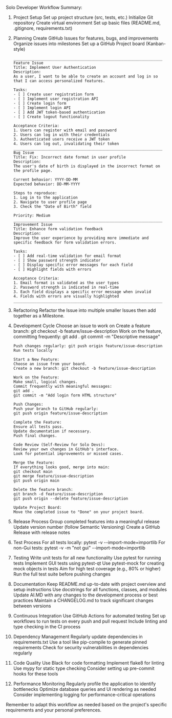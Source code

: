 Solo Developer Workflow Summary:

1.  Project Setup
    Set up project structure (src, tests, etc.)
    Initialize Git repository
    Create virtual environment
    Set up basic files (README.md, .gitignore, requirements.txt)

2.  Planning
    Create GitHub Issues for features, bugs, and improvements
    Organize issues into milestones
    Set up a GitHub Project board (Kanban-style)

        _________________________________________________________________
        Feature Issue
        Title: Implement User Authentication
        Description:
        As a user, I want to be able to create an account and log in so that I can access personalized features.

        Tasks:
        - [ ] Create user registration form
        - [ ] Implement user registration API
        - [ ] Create login form
        - [ ] Implement login API
        - [ ] Add JWT token-based authentication
        - [ ] Create logout functionality

        Acceptance Criteria:
        1. Users can register with email and password
        2. Users can log in with their credentials
        3. Authenticated users receive a JWT token
        4. Users can log out, invalidating their token
        _________________________________________________________________
        Bug Issue
        Title: Fix: Incorrect date format in user profile
        Description:
        The user's date of birth is displayed in the incorrect format on the profile page.

        Current behavior: YYYY-DD-MM
        Expected behavior: DD-MM-YYYY

        Steps to reproduce:
        1. Log in to the application
        2. Navigate to user profile page
        3. Check the "Date of Birth" field

        Priority: Medium
        _________________________________________________________________
        Improvement Issue
        Title: Enhance form validation feedback
        Description:
        Improve the user experience by providing more immediate and specific feedback for form validation errors.

        Tasks:
        - [ ] Add real-time validation for email format
        - [ ] Show password strength indicator
        - [ ] Display specific error messages for each field
        - [ ] Highlight fields with errors

        Acceptance Criteria:
        1. Email format is validated as the user types
        2. Password strength is indicated in real-time
        3. Each field displays a specific error message when invalid
        4. Fields with errors are visually highlighted
        _________________________________________________________________

3.  Refactoring
    Refactor the Issue into multiple smaller Issues then add together as a Milestone.

4.  Development Cycle
    Choose an issue to work on
    Create a feature branch: git checkout -b feature/issue-description
    Work on the feature, committing frequently:
    git add .
    git commit -m "Descriptive message"

        Push changes regularly: git push origin feature/issue-description
        Run tests locally

        Start a New Feature:
        Choose an issue from your board.
        Create a new branch: git checkout -b feature/issue-description

        Work on the Feature:
        Make small, logical changes.
        Commit frequently with meaningful messages:
        git add .
        git commit -m "Add login form HTML structure"

        Push Changes:
        Push your branch to GitHub regularly:
        git push origin feature/issue-description

        Complete the Feature:
        Ensure all tests pass.
        Update documentation if necessary.
        Push final changes.

        Code Review (Self-Review for Solo Devs):
        Review your own changes in GitHub's interface.
        Look for potential improvements or missed cases.

        Merge the Feature:
        If everything looks good, merge into main:
        git checkout main
        git merge feature/issue-description
        git push origin main

        Delete the feature branch:
        git branch -d feature/issue-description
        git push origin --delete feature/issue-description

        Update Project Board:
        Move the completed issue to "Done" on your project board.

5.  Release Process
    Group completed features into a meaningful release
    Update version number (follow Semantic Versioning)
    Create a GitHub Release with release notes

6.  Test Process
    For all tests locally:
    pytest -v --import-mode=importlib
    For non-Gui tests:
    pytest -v -m "not gui" --import-mode=importlib

7.  Testing
    Write unit tests for all new functionality
    Use pytest for running tests
    Implement GUI tests using pytest-qt
    Use pytest-mock for creating mock objects in tests
    Aim for high test coverage (e.g., 80% or higher)
    Run the full test suite before pushing changes

8.  Documentation
    Keep README.md up-to-date with project overview and setup instructions
    Use docstrings for all functions, classes, and modules
    Update AI.MD with any changes to the development process or best practices
    Maintain a CHANGELOG.md to track significant changes between versions

9.  Continuous Integration
    Use GitHub Actions for automated testing
    Set up workflows to run tests on every push and pull request
    Include linting and type checking in the CI process

10. Dependency Management
    Regularly update dependencies in requirements.txt
    Use a tool like pip-compile to generate pinned requirements
    Check for security vulnerabilities in dependencies regularly

11. Code Quality
    Use Black for code formatting
    Implement flake8 for linting
    Use mypy for static type checking
    Consider setting up pre-commit hooks for these tools

12. Performance Monitoring
    Regularly profile the application to identify bottlenecks
    Optimize database queries and UI rendering as needed
    Consider implementing logging for performance-critical operations

Remember to adapt this workflow as needed based on the project's specific requirements and your personal preferences.
